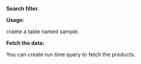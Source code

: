 <b>Search filter.</b>

<b>Usage:</b>

craete a table named sample.

<b>Fetch the data:</b>

You can create run time query to fetch the products.
